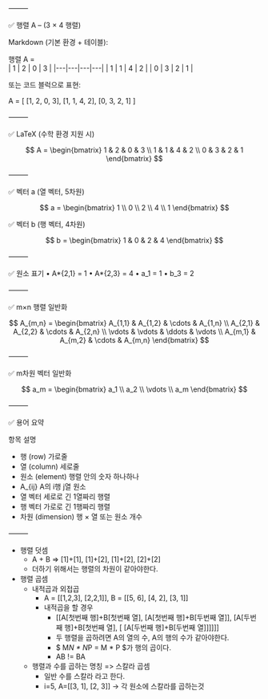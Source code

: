 ⸻

✅ 행렬 A – (3 × 4 행렬)

Markdown (기본 환경 + 테이블):

행렬 A =  
| 1 | 2 | 0 | 3 |
|---|---|---|---|
| 1 | 1 | 4 | 2 |
| 0 | 3 | 2 | 1 |

또는 코드 블럭으로 표현:

A = [
[1, 2, 0, 3],
[1, 1, 4, 2],
[0, 3, 2, 1]
]

⸻

✅ LaTeX (수학 환경 지원 시)

$$
A = \begin{bmatrix}
1 & 2 & 0 & 3 \\
1 & 1 & 4 & 2 \\
0 & 3 & 2 & 1
\end{bmatrix}
$$

⸻

✅ 벡터 a (열 벡터, 5차원)

$$
a = \begin{bmatrix}
1 \\
0 \\
2 \\
4 \\
1
\end{bmatrix}
$$

✅ 벡터 b (행 벡터, 4차원)

$$
b = \begin{bmatrix}
1 & 0 & 2 & 4
\end{bmatrix}
$$

⸻

✅ 원소 표기
• A*{2,1} = 1
• A*{2,3} = 4
• a_1 = 1
• b_3 = 2

⸻

✅ m×n 행렬 일반화

$$
A_{m,n} =
\begin{bmatrix}
A_{1,1} & A_{1,2} & \cdots & A_{1,n} \\
A_{2,1} & A_{2,2} & \cdots & A_{2,n} \\
\vdots  & \vdots  & \ddots & \vdots  \\
A_{m,1} & A_{m,2} & \cdots & A_{m,n}
\end{bmatrix}
$$

⸻

✅ m차원 벡터 일반화

$$
a_m =
\begin{bmatrix}
a_1 \\
a_2 \\
\vdots \\
a_m
\end{bmatrix}
$$

⸻

✅ 용어 요약

항목 설명

- 행 (row) 가로줄
- 열 (column) 세로줄
- 원소 (element) 행렬 안의 숫자 하나하나
- A\_{ij} A의 i행 j열 원소
- 열 벡터 세로로 긴 1열짜리 행렬
- 행 벡터 가로로 긴 1행짜리 행렬
- 차원 (dimension) 행 × 열 또는 원소 개수

⸻

- 행렬 덧셈
  - A + B => [1]+[1], [1]+[2], [1]+[2], [2]+[2]
  - 더하기 위해서는 행렬의 차원이 같아야한다.
- 행렬 곱셈
  - 내적곱과 외접곱
    - A = [[1,2,3], [2,2,1]], B = [[5, 6], [4, 2], [3, 1]]
    - 내적곱을 할 경우
      - [[A[첫번째 행]+B[첫번째 열], [A[첫번째 행]+B[두번째 열]], [A[두번째 행]+B[첫번째 열], [ [A[두번째 행]+B[두번째 열]]]]]]
      - 두 행렬을 곱하려면 A의 열의 수, A의 행의 수가 같아야한다.
      - $ M*N * N*P = M * P $가 행의 곱이다.
      - AB != BA
  - 행렬과 수를 곱하는 명칭 => 스칼라 곱셈
    - 일반 수를 스칼라 라고 한다.
    - i=5, A=[[3, 1], [2, 3]] -> 각 원소에 스칼라를 곱하는것
